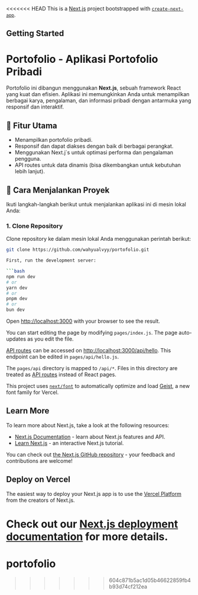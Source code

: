 <<<<<<< HEAD
This is a [Next.js](https://nextjs.org) project bootstrapped with [`create-next-app`](https://nextjs.org/docs/pages/api-reference/create-next-app).

## Getting Started

# Portofolio - Aplikasi Portofolio Pribadi

Portofolio ini dibangun menggunakan **Next.js**, sebuah framework React yang kuat dan efisien. Aplikasi ini memungkinkan Anda untuk menampilkan berbagai karya, pengalaman, dan informasi pribadi dengan antarmuka yang responsif dan interaktif.

## 🔧 Fitur Utama

- Menampilkan portofolio pribadi.
- Responsif dan dapat diakses dengan baik di berbagai perangkat.
- Menggunakan Next.j`s untuk optimasi performa dan pengalaman pengguna.
- API routes untuk data dinamis (bisa dikembangkan untuk kebutuhan lebih lanjut).

## 🚀 Cara Menjalankan Proyek

Ikuti langkah-langkah berikut untuk menjalankan aplikasi ini di mesin lokal Anda:

### 1. Clone Repository

Clone repository ke dalam mesin lokal Anda menggunakan perintah berikut:

````bash
git clone https://github.com/wahyualvyy/portofolio.git

First, run the development server:

```bash
npm run dev
# or
yarn dev
# or
pnpm dev
# or
bun dev
````

Open [http://localhost:3000](http://localhost:3000) with your browser to see the result.

You can start editing the page by modifying `pages/index.js`. The page auto-updates as you edit the file.

[API routes](https://nextjs.org/docs/pages/building-your-application/routing/api-routes) can be accessed on [http://localhost:3000/api/hello](http://localhost:3000/api/hello). This endpoint can be edited in `pages/api/hello.js`.

The `pages/api` directory is mapped to `/api/*`. Files in this directory are treated as [API routes](https://nextjs.org/docs/pages/building-your-application/routing/api-routes) instead of React pages.

This project uses [`next/font`](https://nextjs.org/docs/pages/building-your-application/optimizing/fonts) to automatically optimize and load [Geist](https://vercel.com/font), a new font family for Vercel.

## Learn More

To learn more about Next.js, take a look at the following resources:

- [Next.js Documentation](https://nextjs.org/docs) - learn about Next.js features and API.
- [Learn Next.js](https://nextjs.org/learn-pages-router) - an interactive Next.js tutorial.

You can check out [the Next.js GitHub repository](https://github.com/vercel/next.js) - your feedback and contributions are welcome!

## Deploy on Vercel

The easiest way to deploy your Next.js app is to use the [Vercel Platform](https://vercel.com/new?utm_medium=default-template&filter=next.js&utm_source=create-next-app&utm_campaign=create-next-app-readme) from the creators of Next.js.

# Check out our [Next.js deployment documentation](https://nextjs.org/docs/pages/building-your-application/deploying) for more details.

# portofolio

> > > > > > > 604c871b5ac1d05b46622859fb4b93d74cf212ea
